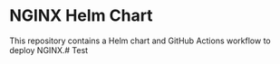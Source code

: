 # NGINX Helm Chart

This repository contains a Helm chart and GitHub Actions workflow to deploy NGINX.#   T e s t  
 
